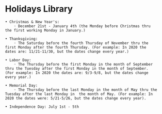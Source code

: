 # Holidays Library 

    • Christmas & New Year's: 
        ◦ December 21st - January 4th (the Monday before Christmas thru the first working Monday in January.)

    • Thanksgiving: 
        ◦ The Saturday before the fourth Thursday of November thru the first Monday after the fourth Thursday. (For example: In 2020 the dates are: 11/21-11/30, but the dates change every year.)

    • Labor Day: 
        ◦ The Thursday before the first Monday in the month of September thru the Tuesday after the first Monday in the month of September. (For example: In 2020 the dates are: 9/3-9/8, but the dates change every year.)

    • Memorial Day: 
        ◦ The Thursday before the last Monday in the month of May thru the Tuesday after the last Monday in  the month of May. (For example: In 2020 the dates were: 5/21-5/26, but the dates change every year).

    • Independence Day: July 1st - 5th
